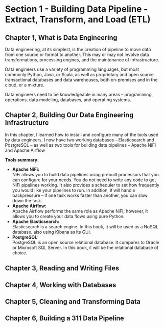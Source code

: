 # Section 1 - Building Data Pipeline - Extract, Transform, and Load (ETL)

## Chapter 1, What is Data Engineering
Data engineering, at its simplest, is the creation of pipeline to move data from one source or format to another. This may or may not involve data transformations, processing 
engines, and the maintenance of infrastructure. 

Data engineers use a variety of programming languages, but most commonly Python, 
Java, or Scala, as well as proprietary and open source transactional databases and data 
warehouses, both on-premises and in the cloud, or a mixture.

Data engineers need to 
be knowledgeable in many areas – programming, operations, data modeling, databases, 
and operating systems.

## Chapter 2, Building Our Data Engineering Infrastructure
In this chapter, I learned how to install and configure many of the tools used by data 
engineers. I now have two working databases – Elasticsearch and PostgreSQL – as well as two tools for building data pipelines – Apache NiFi and Apache Airflow

**Tools summary:**
* **Apache NiFi:** <br>
  NiFi allows you to build data pipelines using prebuilt processors that you can configure for your needs. You do not need to write any code to get NiFi pipelines working. It also provides a scheduler to set how frequently you would like your pipelines to run. In addition, it will handle backpressure – if one task works faster than another, you can slow down the task.
* **Apache Airflow:** <br>
  Apache Airflow performs the same role as Apache NiFi; however, it allows you to create your data flows using pure Python.
* **Apache Elasticsearch:** <br>
  Elasticsearch is a search engine. In this book, it will be used as a NoSQL database. also using Kibana as its GUI.
* **PostgreSQL:** <br>
  PostgreSQL is an open source relational database. It compares to Oracle or Microsoft SQL Server. In this book, it will be the relational database of choice.
## Chapter 3, Reading and Writing Files

## Chapter 4, Working with Databases

## Chapter 5, Cleaning and Transforming Data

## Chapter 6, Building a 311 Data Pipeline